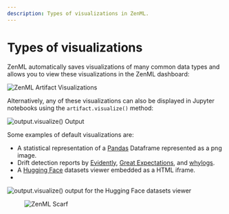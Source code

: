 ```yaml
---
description: Types of visualizations in ZenML.
---
```


# Types of visualizations

ZenML automatically saves visualizations of many common data types and allows you to view these visualizations in the ZenML dashboard:

![ZenML Artifact Visualizations](../../.gitbook/assets/artifact_visualization_dashboard.png)

Alternatively, any of these visualizations can also be displayed in Jupyter notebooks using the `artifact.visualize()` method:

![output.visualize() Output](../../.gitbook/assets/artifact_visualization_evidently.png)

Some examples of default visualizations are:

- A statistical representation of a [Pandas](https://pandas.pydata.org/docs/reference/api/pandas.DataFrame.html) Dataframe represented as a png image.
- Drift detection reports by [Evidently](../../component-guide/data-validators/evidently.md), [Great Expectations](../../component-guide/data-validators/great-expectations.md), and [whylogs](../../component-guide/data-validators/whylogs.md).
- A [Hugging Face](https://zenml.io/integrations/huggingface) datasets viewer embedded as a HTML iframe.
- 
![output.visualize() output for the Hugging Face datasets viewer](../../.gitbook/assets/artifact_visualization_huggingface.gif)

<figure><img src="https://static.scarf.sh/a.png?x-pxid=f0b4f458-0a54-4fcd-aa95-d5ee424815bc" alt="ZenML Scarf"><figcaption></figcaption></figure>